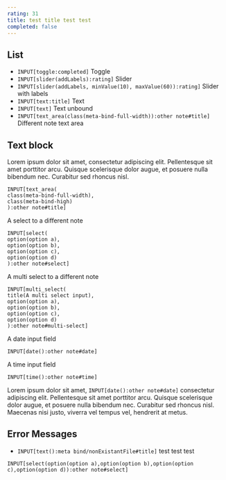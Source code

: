 ```yaml
---
rating: 31
title: test title test test
completed: false
---
```


## List
- `INPUT[toggle:completed]` Toggle
- `INPUT[slider(addLabels):rating]` Slider 
- `INPUT[slider(addLabels, minValue(10), maxValue(60)):rating]` Slider with labels
- `INPUT[text:title]` Text
- `INPUT[text]` Text unbound
- `INPUT[text_area(class(meta-bind-full-width)):other note#title]` Different note text area

## Text block
Lorem ipsum dolor sit amet, consectetur adipiscing elit. Pellentesque sit amet porttitor arcu. Quisque scelerisque dolor augue, et posuere nulla bibendum nec. Curabitur sed rhoncus nisl.

```meta-bind
INPUT[text_area(
class(meta-bind-full-width),
class(meta-bind-high)
):other note#title]
```

A select to a different note
```meta-bind
INPUT[select(
option(option a),
option(option b),
option(option c),
option(option d)
):other note#select]
```

A multi select to a different note
```meta-bind
INPUT[multi_select(
title(A multi select input),
option(option a),
option(option b),
option(option c),
option(option d)
):other note#multi-select]
```

A date input field
```meta-bind
INPUT[date():other note#date]
```

A time input field
```meta-bind
INPUT[time():other note#time]
```

Lorem ipsum dolor sit amet, `INPUT[date():other note#date]` consectetur adipiscing elit. Pellentesque sit amet porttitor arcu. Quisque scelerisque dolor augue, et posuere nulla bibendum nec. Curabitur sed rhoncus nisl. Maecenas nisi justo, viverra vel tempus vel, hendrerit at metus. 

## Error Messages
- `INPUT[text():meta bind/nonExistantFile#title]`  test test test

`INPUT[select(option(option a),option(option b),option(option c),option(option d)):other note#select]`